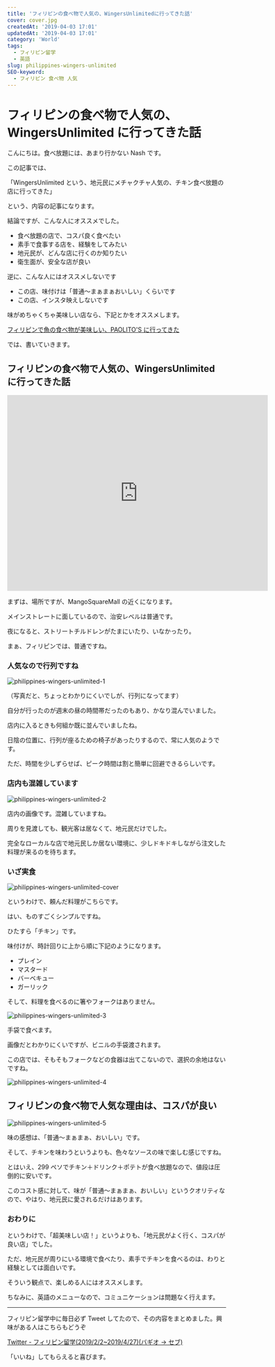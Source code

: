 ```yaml
---
title: 'フィリピンの食べ物で人気の、WingersUnlimitedに行ってきた話'
cover: cover.jpg
createdAt: '2019-04-03 17:01'
updatedAt: '2019-04-03 17:01'
category: 'World'
tags:
  - フィリピン留学
  - 英語
slug: philippines-wingers-unlimited
SEO-keyword:
  - フィリピン 食べ物 人気
---
```


# フィリピンの食べ物で人気の、WingersUnlimited に行ってきた話

こんにちは。食べ放題には、あまり行かない Nash です。

この記事では、

「WingersUnlimited という、地元民にメチャクチャ人気の、チキン食べ放題の店に行ってきた」

という、内容の記事になります。

結論ですが、こんな人にオススメでした。

- 食べ放題の店で、コスパ良く食べたい
- 素手で食事する店を、経験をしてみたい
- 地元民が、どんな店に行くのか知りたい
- 衛生面が、安全な店が良い

逆に、こんな人にはオススメしないです

- この店、味付けは「普通〜まぁまぁおいしい」くらいです
- この店、インスタ映えしないです

味がめちゃくちゃ美味しい店なら、下記とかをオススメします。

[フィリピンで魚の食べ物が美味しい、PAOLITO'S に行ってきた](./philippines-paolitos)

では、書いていきます。

## フィリピンの食べ物で人気の、WingersUnlimited に行ってきた話

<iframe src="https://www.google.com/maps/embed?pb=!1m18!1m12!1m3!1d2024.8802094386067!2d123.89534053537007!3d10.310507741494968!2m3!1f0!2f0!3f0!3m2!1i1024!2i768!4f13.1!3m3!1m2!1s0x0%3A0x49e6efa4ee720763!2sWingers+Unlimited!5e0!3m2!1sja!2sph!4v1554283010538!5m2!1sja!2sph" width="600" height="450" frameborder="0" style="border:0" allowfullscreen></iframe>

まずは、場所ですが、MangoSquareMall の近くになります。

メインストレートに面しているので、治安レベルは普通です。

夜になると、ストリートチルドレンがたまにいたり、いなかったり。

まぁ、フィリピンでは、普通ですね。

### 人気なので行列ですね

![philippines-wingers-unlimited-1](./1.jpg)

（写真だと、ちょっとわかりにくいでしが、行列になってます）

自分が行ったのが週末の昼の時間帯だったのもあり、かなり混んでいました。

店内に入るときも何組か既に並んでいましたね。

日陰の位置に、行列が座るための椅子があったりするので、常に人気のようです。

ただ、時間を少しずらせば、ピーク時間は割と簡単に回避できるらしいです。

### 店内も混雑しています

![philippines-wingers-unlimited-2](./2.jpg)

店内の画像です。混雑していますね。

周りを見渡しても、観光客は居なくて、地元民だけでした。

完全なローカルな店で地元民しか居ない環境に、少しドキドキしながら注文した料理が来るのを待ちます。

### いざ実食

![philippines-wingers-unlimited-cover](./cover.jpg)

というわけで、頼んだ料理がこちらです。

はい、ものすごくシンプルですね。

ひたすら「チキン」です。

味付けが、時計回りに上から順に下記のようになります。

- プレイン
- マスタード
- バーベキュー
- ガーリック

そして、料理を食べるのに箸やフォークはありません。

![philippines-wingers-unlimited-3](./3.jpg)

手袋で食べます。

画像だとわかりにくいですが、ビニルの手袋渡されます。

この店では、そもそもフォークなどの食器は出てこないので、選択の余地はないですね。

![philippines-wingers-unlimited-4](./4.jpg)

## フィリピンの食べ物で人気な理由は、コスパが良い

![philippines-wingers-unlimited-5](./5.jpg)

味の感想は、「普通〜まぁまぁ、おいしい」です。

そして、チキンを味わうというよりも、色々なソースの味で楽しむ感じですね。

とはいえ、299 ペソでチキン＋ドリンク＋ポテトが食べ放題なので、値段は圧倒的に安いです。

このコスト感に対して、味が「普通〜まぁまぁ、おいしい」というクオリティなので、やはり、地元民に愛されるだけはあります。

### おわりに

というわけで、「超美味しい店！」というよりも、「地元民がよく行く、コスパが良い店」でした。

ただ、地元民が周りにいる環境で食べたり、素手でチキンを食べるのは、わりと経験としては面白いです。

そういう観点で、楽しめる人にはオススメします。

ちなみに、英語のメニューなので、コミュニケーションは問題なく行えます。

---

フィリピン留学中に毎日必ず Tweet してたので、その内容をまとめました。興味がある人はこちらもどうぞ

[Twitter - フィリピン留学(2019/2/2~2019/4/27)(バギオ → セブ)](https://twitter.com/i/moments/1108015112575541249)

「いいね」してもらえると喜びます。
